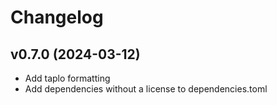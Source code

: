# Changelog

## v0.7.0 (2024-03-12)

- Add taplo formatting
- Add dependencies without a license to dependencies.toml
